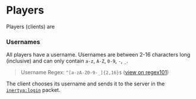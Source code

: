 # Players

Players (clients) are 


### Usernames
All players have a username.
Usernames are between 2-16 characters long (inclusive) and can only contain
`a-z`, `A-Z`, `0-9`, `-`, `_`.

> Username Regex: `^[a-zA-Z0-9-_]{2,16}$` ([view on regex101][username-regex])

The client chooses its username and sends it to the server in the 
[`inertya:login`][login] packet.

[username-regex]: https://regex101.com/?regex=^[a-zA-Z0-9-_]{2,16}$&testString=Sky9
[login]: typedefs/message/login.md
